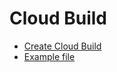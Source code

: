 # Cloud Build

- [Create Cloud Build](/gcp/cloud-build/create-cloud-build/)
- [Example file](/gcp/cloud-build/example-file)
